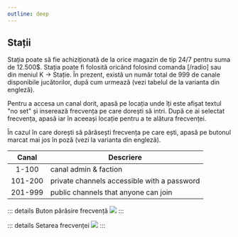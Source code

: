 ```yaml
---
outline: deep
---
```


## Stații

Stația poate să fie achiziționată de la orice magazin de tip 24/7 pentru suma de 12.500$. Stația poate fi folosită oricând folosind comanda [/radio] sau din meniul K -> Stație. În prezent, există un număr total de 999 de canale disponibile jucătorilor, după cum urmează (vezi tabelul de la varianta din engleză).

Pentru a accesa un canal dorit, apasă pe locația unde îți este afișat textul "no set" și inserează frecvența pe care dorești să intri. După ce ai selectat frecvența, apasă iar în aceeași locație pentru a te alătura frecvenței.

În cazul în care dorești să părăsești frecvența pe care ești, apasă pe butonul marcat mai jos în poză (vezi la varianta din engleză).

| Canal | Descriere |
|:---:|---|
|1-100|canal admin & faction|
|101-200| private channels accessible with a password|
|201-999|public channels that anyone can join|

::: details Buton părăsire frecvență
  <img src="https://i.imgur.com/8JGRIiZ.png"/>
:::

::: details Setarea frecvenței
  <img src="https://i.imgur.com/4yvaht9.gif"/>
:::
